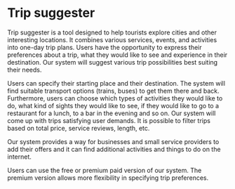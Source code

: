 # Trip suggester
Trip suggester is a tool designed to help tourists explore cities and other interesting locations. It combines various services, events, and activities into one-day trip plans. Users have the opportunity to express their preferences about a trip, what they would like to see and experience in their destination. Our system will suggest various trip possibilities best suiting their needs.

Users can specify their starting place and their destination. The system will find suitable transport options (trains, buses) to get them there and back. Furthermore, users can choose which types of activities they would like to do, what kind of sights they would like to see, if they would like to go to a restaurant for a lunch, to a bar in the evening and so on. Our system will come up with trips satisfying user demands. It is possible to filter trips based on total price, service reviews, length, etc. 

Our system provides a way for businesses and small service providers to add their offers and it can find additional activities and things to do on the internet.

Users can use the free or premium paid version of our system. The premium version allows more flexibility in specifying trip preferences.

